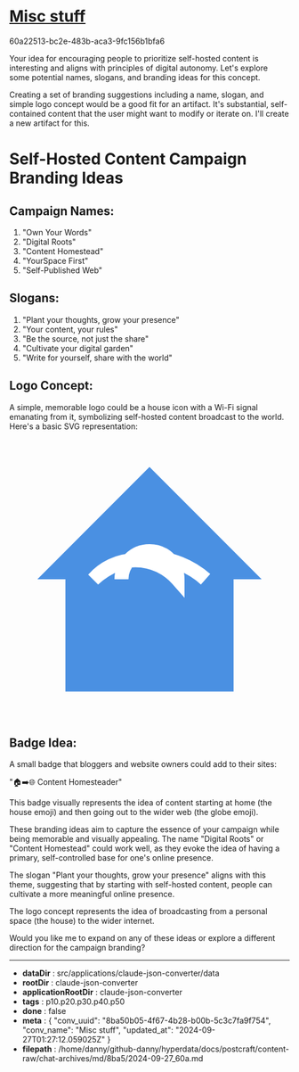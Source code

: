 # [Misc stuff](https://claude.ai/chat/8ba50b05-4f67-4b28-b00b-5c3c7fa9f754)

60a22513-bc2e-483b-aca3-9fc156b1bfa6

 Your idea for encouraging people to prioritize self-hosted content is interesting and aligns with principles of digital autonomy. Let's explore some potential names, slogans, and branding ideas for this concept.

<antThinking>Creating a set of branding suggestions including a name, slogan, and simple logo concept would be a good fit for an artifact. It's substantial, self-contained content that the user might want to modify or iterate on. I'll create a new artifact for this.</antThinking>

<antArtifact identifier="self-hosted-content-campaign" type="text/markdown" title="Self-Hosted Content Campaign Branding Ideas">

# Self-Hosted Content Campaign Branding Ideas

## Campaign Names:
1. "Own Your Words"
2. "Digital Roots"
3. "Content Homestead"
4. "YourSpace First"
5. "Self-Published Web"

## Slogans:
1. "Plant your thoughts, grow your presence"
2. "Your content, your rules"
3. "Be the source, not just the share"
4. "Cultivate your digital garden"
5. "Write for yourself, share with the world"

## Logo Concept:
A simple, memorable logo could be a house icon with a Wi-Fi signal emanating from it, symbolizing self-hosted content broadcast to the world. Here's a basic SVG representation:

<antArtifact identifier="self-hosted-content-logo" type="image/svg+xml" title="Self-Hosted Content Campaign Logo">
<svg xmlns="http://www.w3.org/2000/svg" viewBox="0 0 100 100">
  <path d="M50 10 L90 50 L80 50 L80 90 L20 90 L20 50 L10 50 Z" fill="#4A90E2"/>
  <path d="M40 50 A10 10 0 0 1 60 50 A20 20 0 0 0 30 50 A30 30 0 0 1 70 50" fill="none" stroke="#FFF" stroke-width="5"/>
</svg>
</antArtifact>

## Badge Idea:
A small badge that bloggers and website owners could add to their sites:

"🏠➡️🌐 Content Homesteader"

This badge visually represents the idea of content starting at home (the house emoji) and then going out to the wider web (the globe emoji).

</antArtifact>

These branding ideas aim to capture the essence of your campaign while being memorable and visually appealing. The name "Digital Roots" or "Content Homestead" could work well, as they evoke the idea of having a primary, self-controlled base for one's online presence.

The slogan "Plant your thoughts, grow your presence" aligns with this theme, suggesting that by starting with self-hosted content, people can cultivate a more meaningful online presence.

The logo concept represents the idea of broadcasting from a personal space (the house) to the wider internet.

Would you like me to expand on any of these ideas or explore a different direction for the campaign branding?

---

* **dataDir** : src/applications/claude-json-converter/data
* **rootDir** : claude-json-converter
* **applicationRootDir** : claude-json-converter
* **tags** : p10.p20.p30.p40.p50
* **done** : false
* **meta** : {
  "conv_uuid": "8ba50b05-4f67-4b28-b00b-5c3c7fa9f754",
  "conv_name": "Misc stuff",
  "updated_at": "2024-09-27T01:27:12.059025Z"
}
* **filepath** : /home/danny/github-danny/hyperdata/docs/postcraft/content-raw/chat-archives/md/8ba5/2024-09-27_60a.md